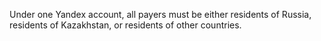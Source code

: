 Under one Yandex account, all payers must be either residents of Russia, residents of Kazakhstan, or residents of other countries.
